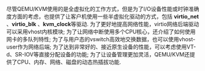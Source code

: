 尽管QEMU/KVM使用的是全虚拟化的工作方式，但是为了I/O设备性能或时钟准确度方面的考虑，也提供了让客户机使用一些半虚拟化驱动的方式，包括 **virtio_net** 、**virtio_blk** 、**kvm_clock**等驱动. 为了更好地提高网络性能，virtio网络后端驱动可以采用vhost内核模块; 为了让网络中断使用多个CPU核心，还介绍了如何使用网卡的多队列特性; 为了与用户态的vswitch高效地交换数据，也可以使用vhost-user作为网络后端; 为了达到非常好的、接近原生设备的性能，可以考虑使用VT-d、SR-IOV等直接分配设备的功能; 为了让设备管理更加灵活，QEMU/KVM还提供了CPU、内存、网络、磁盘的动态热插拔功能. 
